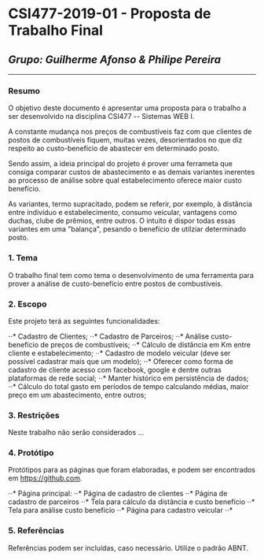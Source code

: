 # **CSI477-2019-01 - Proposta de Trabalho Final**
## *Grupo: Guilherme Afonso & Philipe Pereira*

--------------

<!-- Descrever um resumo sobre o trabalho. -->

### Resumo
O objetivo deste documento é apresentar uma proposta para o trabalho a ser desenvolvido na disciplina CSI477 -- Sistemas WEB I. 

A constante mudança nos preços de combustíveis faz com que clientes de postos de combustíveis fiquem, muitas vezes, desorientados no que diz respeito ao custo-benefício de abastecer em determinado posto. 

Sendo assim, a ideia principal do projeto é prover uma ferrameta que consiga comparar custos de abastecimento e as demais variantes inerentes ao processo de análise sobre qual estabelecimento oferece maior custo benefício. 

As variantes, termo supracitado, podem se referir, por exemplo, à distância entre indivíduo e estabelecimento, consumo veicular, vantagens como duchas, clube de prêmios, entre outros. O intuito é dispor todas essas variantes em uma "balança", pesando o benefício de utilziar determinado posto.

<!-- Apresentar o tema. -->
### 1. Tema
  
  O trabalho final tem como tema o desenvolvimento de uma ferramenta para prover a análise de custo-benefício entre postos de combustíveis.

<!-- Descrever e limitar o escopo da aplicação. -->
### 2. Escopo
  
  Este projeto terá as seguintes funcionalidades:

  ⋅⋅* Cadastro de Clientes;
  ⋅⋅* Cadastro de Parceiros;
  ⋅⋅* Análise custo-benefício de preços de combustíveis;
  ⋅⋅* Cálculo de distância em Km entre cliente e estabelecimento;
  ⋅⋅* Cadastro de modelo veicular (deve ser possível cadastrar mais que um modelo);
  ⋅⋅* Oferecer como forma de cadastro de cliente acesso com facebook, google e dentre outras plataformas de rede social;
  ⋅⋅* Manter histórico em persistência de dados;
  ⋅⋅* Cálculo do total gasto em períodos de tempo calculando médias, maior preço em um abastecimento, entre outros;


<!-- Apresentar restrições de funcionalidades e de escopo. -->
### 3. Restrições

  Neste trabalho não serão considerados ...

<!-- Construir alguns protótipos para a aplicação, disponibilizá-los no Github e descrever o que foi considerado. //-->
### 4. Protótipo
  Protótipos para as páginas que foram elaboradas, e podem ser encontrados em https://github.com.

  ⋅⋅* Página principal: 
  ⋅⋅* Página de cadastro de clientes
  ⋅⋅* Página de cadastro de parceiros
  ⋅⋅* Tela para cálculo da distância e custo benefício 
  ⋅⋅* Tela para análise custo benefício
  ⋅⋅* Página para cadastro veicular
  ⋅⋅* 


### 5. Referências
Referências podem ser incluídas, caso necessário. Utilize o padrão ABNT.
